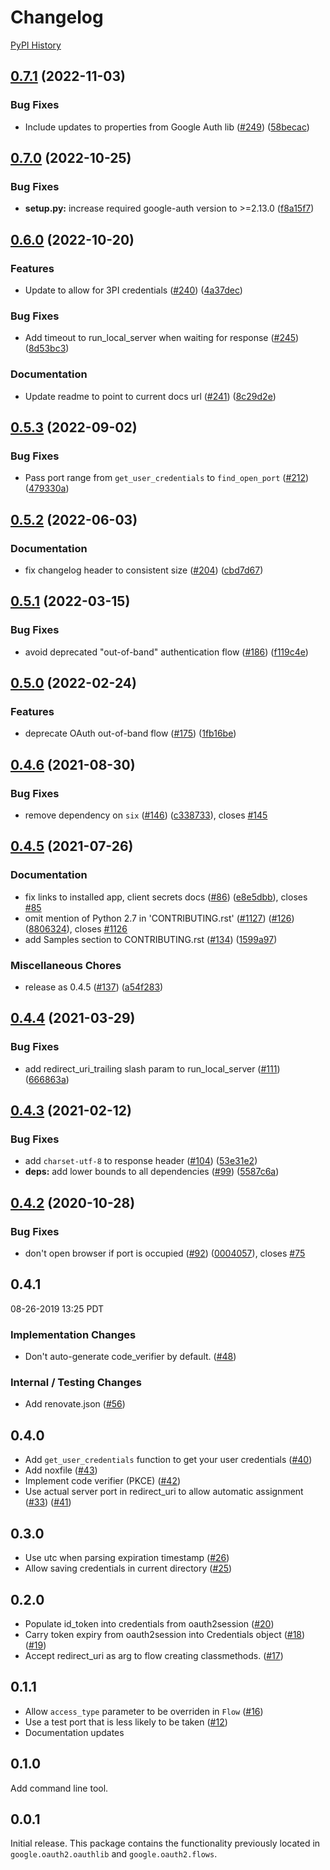 # Changelog

[PyPI History][1]

[1]: https://pypi.org/project/google-auth-oauthlib/#history

## [0.7.1](https://github.com/googleapis/google-auth-library-python-oauthlib/compare/v0.7.0...v0.7.1) (2022-11-03)


### Bug Fixes

* Include updates to properties from Google Auth lib ([#249](https://github.com/googleapis/google-auth-library-python-oauthlib/issues/249)) ([58becac](https://github.com/googleapis/google-auth-library-python-oauthlib/commit/58becac1a4030d9bc3daf089645c4412227c4679))

## [0.7.0](https://github.com/googleapis/google-auth-library-python-oauthlib/compare/v0.6.0...v0.7.0) (2022-10-25)


### Bug Fixes

* **setup.py:** increase required google-auth version to &gt;=2.13.0 ([f8a15f7](https://github.com/googleapis/google-auth-library-python-oauthlib/commit/f8a15f75115ed5ef3ea47b50a707459ed62a8f48))

## [0.6.0](https://github.com/googleapis/google-auth-library-python-oauthlib/compare/v0.5.3...v0.6.0) (2022-10-20)


### Features

* Update to allow for 3PI credentials ([#240](https://github.com/googleapis/google-auth-library-python-oauthlib/issues/240)) ([4a37dec](https://github.com/googleapis/google-auth-library-python-oauthlib/commit/4a37dec027e3d742ed6615f9828ab51a594d2ca2))


### Bug Fixes

* Add timeout to run_local_server when waiting for response ([#245](https://github.com/googleapis/google-auth-library-python-oauthlib/issues/245)) ([8d53bc3](https://github.com/googleapis/google-auth-library-python-oauthlib/commit/8d53bc304a079d011df2757be1b88211baf47549))


### Documentation

* Update readme to point to current docs url ([#241](https://github.com/googleapis/google-auth-library-python-oauthlib/issues/241)) ([8c29d2e](https://github.com/googleapis/google-auth-library-python-oauthlib/commit/8c29d2ed0d8fda7319617fdd6ac2cde70319b6bd))

## [0.5.3](https://github.com/googleapis/google-auth-library-python-oauthlib/compare/v0.5.2...v0.5.3) (2022-09-02)


### Bug Fixes

* Pass port range from `get_user_credentials` to `find_open_port` ([#212](https://github.com/googleapis/google-auth-library-python-oauthlib/issues/212)) ([479330a](https://github.com/googleapis/google-auth-library-python-oauthlib/commit/479330a49a28e4f7443982ba235d2adee3e49d58))

## [0.5.2](https://github.com/googleapis/google-auth-library-python-oauthlib/compare/v0.5.1...v0.5.2) (2022-06-03)


### Documentation

* fix changelog header to consistent size ([#204](https://github.com/googleapis/google-auth-library-python-oauthlib/issues/204)) ([cbd7d67](https://github.com/googleapis/google-auth-library-python-oauthlib/commit/cbd7d675e772ad7c31da45296e3444113b6fd19a))

## [0.5.1](https://github.com/googleapis/google-auth-library-python-oauthlib/compare/v0.5.0...v0.5.1) (2022-03-15)


### Bug Fixes

* avoid deprecated "out-of-band" authentication flow ([#186](https://github.com/googleapis/google-auth-library-python-oauthlib/issues/186)) ([f119c4e](https://github.com/googleapis/google-auth-library-python-oauthlib/commit/f119c4e0f5cad25b1254b0783e8226eda2d361cb))

## [0.5.0](https://github.com/googleapis/google-auth-library-python-oauthlib/compare/v0.4.6...v0.5.0) (2022-02-24)


### Features

* deprecate OAuth out-of-band flow ([#175](https://github.com/googleapis/google-auth-library-python-oauthlib/issues/175)) ([1fb16be](https://github.com/googleapis/google-auth-library-python-oauthlib/commit/1fb16be1bad9050ee29293541be44e41e82defd7))

## [0.4.6](https://www.github.com/googleapis/google-auth-library-python-oauthlib/compare/v0.4.5...v0.4.6) (2021-08-30)


### Bug Fixes

* remove dependency on `six` ([#146](https://www.github.com/googleapis/google-auth-library-python-oauthlib/issues/146)) ([c338733](https://www.github.com/googleapis/google-auth-library-python-oauthlib/commit/c3387335c49597870b437a9130aed92dca6571f2)), closes [#145](https://www.github.com/googleapis/google-auth-library-python-oauthlib/issues/145)

## [0.4.5](https://www.github.com/googleapis/google-auth-library-python-oauthlib/compare/v0.4.4...v0.4.5) (2021-07-26)


### Documentation

* fix links to installed app, client secrets docs ([#86](https://www.github.com/googleapis/google-auth-library-python-oauthlib/issues/86)) ([e8e5dbb](https://www.github.com/googleapis/google-auth-library-python-oauthlib/commit/e8e5dbbf0b118fc68a9b60b91f0075f84908b6f6)), closes [#85](https://www.github.com/googleapis/google-auth-library-python-oauthlib/issues/85)
* omit mention of Python 2.7 in 'CONTRIBUTING.rst' ([#1127](https://www.github.com/googleapis/google-auth-library-python-oauthlib/issues/1127)) ([#126](https://www.github.com/googleapis/google-auth-library-python-oauthlib/issues/126)) ([8806324](https://www.github.com/googleapis/google-auth-library-python-oauthlib/commit/8806324428b5aebe6659c49a16066afafbe4d400)), closes [#1126](https://www.github.com/googleapis/google-auth-library-python-oauthlib/issues/1126)
* add Samples section to CONTRIBUTING.rst ([#134](https://www.github.com/googleapis/google-auth-library-python-oauthlib/issues/134)) ([1599a97](https://www.github.com/googleapis/google-auth-library-python-oauthlib/commit/1599a97831bbe1c15cf5a0d257817967c1cd227f))


### Miscellaneous Chores

* release as 0.4.5 ([#137](https://www.github.com/googleapis/google-auth-library-python-oauthlib/issues/137)) ([a54f283](https://www.github.com/googleapis/google-auth-library-python-oauthlib/commit/a54f283ee7854367ff289ee863a7404692f31099))

## [0.4.4](https://www.github.com/googleapis/google-auth-library-python-oauthlib/compare/v0.4.3...v0.4.4) (2021-03-29)


### Bug Fixes

* add redirect_uri_trailing slash param to run_local_server ([#111](https://www.github.com/googleapis/google-auth-library-python-oauthlib/issues/111)) ([666863a](https://www.github.com/googleapis/google-auth-library-python-oauthlib/commit/666863aeabb8d6b3608ea95edce09fe69a5f2679))

## [0.4.3](https://www.github.com/googleapis/google-auth-library-python-oauthlib/compare/v0.4.2...v0.4.3) (2021-02-12)


### Bug Fixes

* add `charset-utf-8` to response header ([#104](https://www.github.com/googleapis/google-auth-library-python-oauthlib/issues/104)) ([53e31e2](https://www.github.com/googleapis/google-auth-library-python-oauthlib/commit/53e31e2d03b315c12670370f67bdca29b1cd5422))
* **deps:** add lower bounds to all dependencies ([#99](https://www.github.com/googleapis/google-auth-library-python-oauthlib/issues/99)) ([5587c6a](https://www.github.com/googleapis/google-auth-library-python-oauthlib/commit/5587c6a72547742986e363e1f5ef6bcabd93bb02))

## [0.4.2](https://www.github.com/googleapis/google-auth-library-python-oauthlib/compare/v0.4.1...v0.4.2) (2020-10-28)


### Bug Fixes

* don't open browser if port is occupied ([#92](https://www.github.com/googleapis/google-auth-library-python-oauthlib/issues/92)) ([0004057](https://www.github.com/googleapis/google-auth-library-python-oauthlib/commit/00040576ab096faec1f6eb54c886cb9c33be17ed)), closes [#75](https://www.github.com/googleapis/google-auth-library-python-oauthlib/issues/75)

## 0.4.1

08-26-2019 13:25 PDT

### Implementation Changes
- Don't auto-generate code_verifier by default. ([#48](https://github.com/googleapis/google-auth-library-python-oauthlib/pull/48))

### Internal / Testing Changes
- Add renovate.json ([#56](https://github.com/googleapis/google-auth-library-python-oauthlib/pull/56))

## 0.4.0
- Add `get_user_credentials` function to get your user credentials ([#40](https://github.com/googleapis/google-auth-library-python-oauthlib/pull/40))
- Add noxfile ([#43](https://github.com/googleapis/google-auth-library-python-oauthlib/pull/43))
- Implement code verifier (PKCE) ([#42](https://github.com/googleapis/google-auth-library-python-oauthlib/pull/42))
- Use actual server port in redirect_uri to allow automatic assignment ([#33](https://github.com/googleapis/google-auth-library-python-oauthlib/pull/33))
([#41](https://github.com/googleapis/google-auth-library-python-oauthlib/pull/41))

## 0.3.0
- Use utc when parsing expiration timestamp ([#26](https://github.com/googleapis/google-auth-library-python-oauthlib/pull/26))
- Allow saving credentials in current directory ([#25](https://github.com/googleapis/google-auth-library-python-oauthlib/pull/25))

## 0.2.0
- Populate id_token into credentials from oauth2session ([#20](https://github.com/googleapis/google-auth-library-python-oauthlib/pull/20))
- Carry token expiry from oauth2session into Credentials object ([#18](https://github.com/googleapis/google-auth-library-python-oauthlib/pull/18)) ([#19](https://github.com/googleapis/google-auth-library-python-oauthlib/pull/19))
- Accept redirect_uri as arg to flow creating classmethods. ([#17](https://github.com/googleapis/google-auth-library-python-oauthlib/pull/17))

## 0.1.1
- Allow ``access_type`` parameter to be overriden in ``Flow`` ([#16](https://github.com/googleapis/google-auth-library-python-oauthlib/pull/16))
- Use a test port that is less likely to be taken ([#12](https://github.com/googleapis/google-auth-library-python-oauthlib/pull/12))
- Documentation updates

## 0.1.0
Add command line tool.

## 0.0.1
Initial release. This package contains the functionality previously located in `google.oauth2.oauthlib` and `google.oauth2.flows`.
